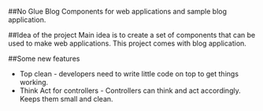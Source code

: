 ##No Glue Blog
Components for web applications and sample blog application. 

##Idea of the project
Main idea is to create a set of components that can be used to make web applications.
This project comes with blog application. 

##Some new features
- Top clean - developers need to write little code on top to get things working.
- Think Act for controllers - Controllers can think and act accordingly. Keeps them small and clean.
